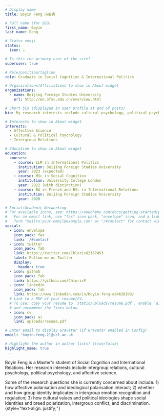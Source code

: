 ```yaml
---
# Display name
title: Boyin Feng 冯伯寅

# Full name (for SEO)
first_name: Boyin
last_name: Feng

# Status emoji
status:
  icon: ☕️

# Is this the primary user of the site?
superuser: true

# Role/position/tagline
role: Graduate in Social Cognition & International Politics

# Organizations/Affiliations to show in About widget
organizations:
  - name: Beijing Foreign Studies University
    url: http://en.bfsu.edu.cn/overview.html

# Short bio (displayed in user profile at end of posts)
bio: My research interests include cultural psychology, political psychology, and intergroup relations.

# Interests to show in About widget
interests:
  - Affective Science
  - Cultural & Political Psychology
  - Intergroup Relations

# Education to show in About widget
education:
  courses:
    - course: LLM in International Politics
      institution: Beijing Foreign Studies University
      year: 2023 (expected)
    - course: MSc in Social Cognition
      institution: University College London
      year: 2022 (with distinction)
    - course: BA in French and BSc in International Relations
      institution: Beijing Foreign Studies University
      year: 2020

# Social/Academic Networking
# For available icons, see: https://wowchemy.com/docs/getting-started/page-builder/#icons
#   For an email link, use "fas" icon pack, "envelope" icon, and a link in the
#   form "mailto:your-email@example.com" or "/#contact" for contact widget.
social:
  - icon: envelope
    icon_pack: fas
    link: '/#contact'
  - icon: twitter
    icon_pack: fab
    link: https://twitter.com/Chloris62167493
    label: Follow me on Twitter
    display:
      header: true
  - icon: github
    icon_pack: fab
    link: https://github.com/ChlorisF
  - icon: linkedin
    icon_pack: fab
    link: https://www.linkedin.com/in/boyin-feng-a846281b9/
  # Link to a PDF of your resume/CV.
  # To use: copy your resume to `static/uploads/resume.pdf`, enable `ai` icons in `params.yaml`,
  # and uncomment the lines below.
  - icon: cv
    icon_pack: ai
    link: uploads/resume.pdf

# Enter email to display Gravatar (if Gravatar enabled in Config)
email: 'boyin.feng.21@ucl.ac.uk'

# Highlight the author in author lists? (true/false)
highlight_name: true
---
```


Boyin Feng is a Master's student of Social Cognition and International Relations. Her research interests include intergroup relations, cultural psychology, political psychology, and affective science. 

Some of the research questions she is currently concerned about include: 1) how affective polarisation and ideological polarisation interact; 2) whether and how group identity implicates in intergroup emotion recognition and regulation; 3) how cultural values and political ideologies shape social identities and breed polarization, intergroup conflict, and discrimination.
{style="text-align: justify;"}
